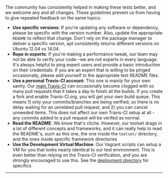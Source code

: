 The community has consistently helped in making these tests better, and we welcome any 
and all changes. These guidelines prevent us from having to give repeated feedback on 
the same topics: 

* **Use specific versions**: If you're updating any software or dependency, please be 
specific with the version number. Also, update the appropriate `README` to reflect 
that change. Don't rely on the package manager to deliver a specific version, apt 
consistently returns different versions on Ubuntu 12.04 vs 14.04.
* **Rope in experts**: If you're making a performance tweak, our team may not be 
able to verify your code--we are not experts in every language. It's always helpful 
to ping expert users and provide a basic introduction on their credentials. If you 
are an expert that is willing to be pinged occasionally, please add yourself to 
the appropriate test README files. 
* **Use a personal Travis-CI account**: This one is mainly for your own sanity. Our 
[main Travis-CI](https://travis-ci.org/TechEmpower/FrameworkBenchmarks) can occasionally
become clogged with so many pull requests that it takes a day to finish all the 
builds. If you create a fork and enable Travis-CI.org, you will get your own 
build queue. This means 1) only your commits/branches are being verified, so there is 
no delay waiting for an unrelated pull request, and 2) you can cancel unneeded items. 
This does not affect our own Travis-CI setup at all - any commits added to a pull 
request will be verifed as normal. 
* **Read the README**: We know that's cliche. However, our toolset drags in a lot of 
different concepts and frameworks, and it can really help to read the README's, such 
as this one, the one inside the `toolset/` directory, and the ones inside specific 
framework directories
* **Use the Development Virtual Machine**: Our Vagrant scripts can setup a VM for you
that looks nearly identical to our test environment. This is even better than relying
on the Travis-CI verification, and you are strongly encouraged to use this. See 
the [deployment directory](https://github.com/TechEmpower/FrameworkBenchmarks/tree/master/deployment) for specifics

---